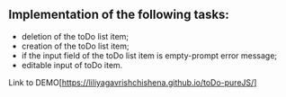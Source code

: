 ## Implementation of the following tasks:

- deletion of the toDo list item;
- creation of the toDo list item;
- if the input field of the toDo list item is empty-prompt error message;
- editable input of toDo item.

Link to DEMO[https://liliyagavrishchishena.github.io/toDo-pureJS/]
